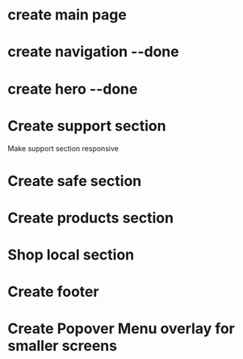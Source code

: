 # create main page 

# create navigation --done

# create hero --done

# Create support section
  Make support section responsive

# Create safe section 

# Create products section

# Shop local section

# Create footer

# Create Popover Menu overlay for smaller screens